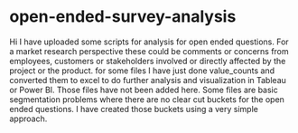 # open-ended-survey-analysis
Hi I have uploaded some scripts for analysis for open ended questions. For a market research perspective these could be comments or concerns from employees, customers or stakeholders involved or directly affected by the project or the product.
for some files I have just done value_counts and converted them to excel to do further analysis and visualization in Tableau or Power BI. Those files have not been added here.
Some files are basic segmentation problems where there are no clear cut buckets for the open ended questions. I have created those buckets using a very simple approach. 

